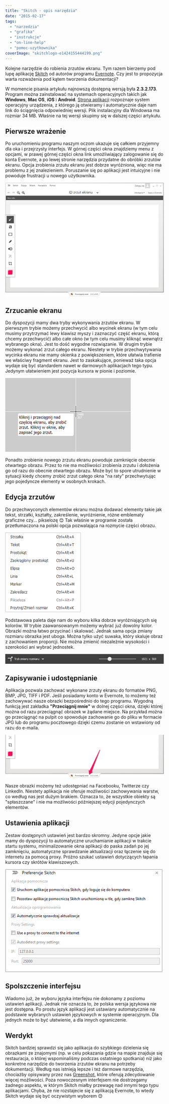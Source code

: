 ```yaml
---
title: "Skitch - opis narzędzia"
date: "2015-02-17"
tags:
  - "narzedzia"
  - "grafika"
  - "instrukcje"
  - "on-line-help"
  - "pomoc-uzytkownika"
coverImage: "skitchlogo-e1424155444199.png"
---
```


Kolejne narzędzie do robienia zrzutów ekranu. Tym razem bierzemy pod lupę
aplikację [Skitch](https://evernote.com/skitch/) od autorów programu
[Evernote](https://evernote.com/). Czy jest to propozycja warta rozważenia pod
kątem tworzenia dokumentacji?

W momencie pisania artykułu najnowszą dostępną wersją była **2.3.2.173**.
Program można zainstalować na systemach operacyjnych takich jak **Windows**,
**Mac OS**, **iOS** i **Android**.
[Strona aplikacji](https://evernote.com/skitch/) rozpoznaje system operacyjny
urządzenia, z którego ją otwieramy i automatycznie daje nam link do ściągnięcia
odpowiedniej wersji. Plik instalacyjny dla Windowsa ma rozmiar 34 MB. Właśnie na
tej wersji skupimy się w dalszej części artykułu.

## Pierwsze wrażenie

Po uruchomieniu programu naszym oczom ukazuje się całkiem przyjemny dla oka i
przejrzysty interfejs. W górnej części okna znajdziemy menu z opcjami, w prawej
górnej części okna link umożliwiający zalogowanie się do konta Evernote, a po
lewej stronie narzędzia przydatne do obróbki zrzutów ekranu. Opcja zrobienia
zrzutu ekranu jest dobrze wyróżniona, więc nie ma problemu z jej znalezieniem.
Poruszanie się po aplikacji jest intuicyjne i nie powoduje frustracji u nowego
użytkownika.

[![skitch1](images/skitch1-1024x731.png)](http://techwriter.pl/wp-content/uploads/2015/02/skitch1.png)

## Zrzucanie ekranu

Do dyspozycji mamy dwa tryby wykonywania zrzutów ekranu. W pierwszym trybie
możemy przechwycić albo wycinek ekranu (w tym celu musimy przytrzymać lewy
klawisz myszy i zaznaczyć część ekranu, którą chcemy przechwycić) albo całe okno
(w tym celu musimy kliknąć wewnątrz wybranego okna). Jest to dość wygodne
rozwiązanie. W drugim trybie możemy wykonać zrzut całego ekranu. Niestety w
trybie przechwytywania wycinka ekranu nie mamy okienka z powiększeniem, które
ułatwia trafienie we właściwy fragment ekranu. Jest to zaskakujące, ponieważ
taka opcja wydaje się być standardem nawet w darmowych aplikacjach tego typu.
Jedynym ułatwieniem jest pozycja kursora w pionie i poziomie.

[![skitch2](images/skitch2.png)](http://techwriter.pl/wp-content/uploads/2015/02/skitch2.png)

Ponadto zrobienie nowego zrzutu ekranu powoduje zamknięcie obecnie otwartego
obrazu. Przez to nie ma możliwości zrobienia zrzutu i dołożenia go od razu do
obecnie otwartego obrazu. Może być to spore utrudnienie w sytuacji kiedy chcemy
zrobić zrzut całego okna "na raty" przechwytując jego pojedyncze elementy w
osobnych krokach.

## Edycja zrzutów

Do przechwyconych elementów ekranu można dodawać elementy takie jak tekst,
strzałki, kształty, zakreślenie, wyróżnienie, różne emblematy graficzne czy...
pikselozę 😊 Tak właśnie w programie została przetłumaczona na polski opcja
pozwalająca na rozmycie części obrazu.

[![skitch3](images/skitch3.png)](http://techwriter.pl/wp-content/uploads/2015/02/skitch3.png)

Podstawowa paleta daje nam do wyboru kilka dobrze wyróżniających się kolorów. W
trybie zaawansowanym możemy wybrać już dowolny kolor. Obrazki można łatwo
przycinać i skalować. Jednak sama opcja zmiany rozmiaru obrazka jest uboga.
Można tylko użyć suwaka, który skaluje obraz z zachowaniem proporcji. Nie można
zmienić niezależnie wysokości i szerokości ani wybrać jednostek.

[![skitch4](images/skitch4.png)](http://techwriter.pl/wp-content/uploads/2015/02/skitch4.png)

## Zapisywanie i udostępnianie

Aplikacja pozwala zachować wykonane zrzuty ekranu do formatów PNG, BMP, JPG,
TIFF i PDF. Jeśli posiadamy konto w Evernote, to możemy też zachowywać nasze
obrazki bezpośrednio do tego programu. Wygodną funkcją jest zakładka
**"Przeciągnij mnie"** w dolnej części okna, dzięki której można od razu
przeciągnąć obrazek w żądane miejsce. Na przykład można go przeciągnąć na pulpit
co spowoduje zachowanie go do pliku w formacie JPG lub do programu pocztowego
dzięki czemu zostanie on wstawiony od razu do e-maila.

[![skitch55](images/skitch55-1024x276.png)](http://techwriter.pl/wp-content/uploads/2015/02/skitch55.png)

Nasze obrazki możemy też udostępniać na Facebooku, Twitterze czy LinkedIn.
Niestety aplikacja nie oferuje możliwości zachowywania warstw, co według nas
jest dużym brakiem. Oznacza to, że wszystkie obiekty są "spłaszczane" i nie ma
możliwości późniejszej edycji pojedynczych elementów.

## Ustawienia aplikacji

Zestaw dostępnych ustawień jest bardzo skromny. Jedyne opcje jakie mamy do
dyspozycji to automatyczne uruchamianie aplikacji w trakcie startu systemu,
minimalizowanie okna aplikacji do paska zadań po jej zamknięciu, automatyczne
sprawdzanie aktualizacji oraz łączenie się do internetu za pomocą proxy. Próżno
szukać ustawień dotyczących łapania kursora czy skrótów klawiszowych.

[![skitch6](images/skitch6.png)](http://techwriter.pl/wp-content/uploads/2015/02/skitch6.png)

## Spolszczenie interfejsu

Wiadomo już, że wyboru języka interfejsu nie dokonamy z poziomu ustawień
aplikacji. Jednak nie oznacza to, że polska wersja językowa nie jest dostępna.
Po prostu język aplikacji jest ustawiany automatycznie na podstawie wybranych
ustawień językowych w systemie operacyjnym. Dla jednych może to być ułatwienie,
a dla innych ograniczenie.

## Werdykt

Skitch bardziej sprawdzi się jako aplikacja do szybkiego dzielenia się obrazkami
ze znajomymi (np. w celu pokazania gdzie na mapie znajduje się restauracja, o
której wspominaliśmy podczas ostatniego spotkania) niż jako konkretne narzędzie
do tworzenia zrzutów ekranu na potrzeby dokumentacji. Według nas istnieją lepsze
i też darmowe narzędzia, chociażby opisywany przez nas
[Greenshot](http://techwriter.pl/zrzucanie-ekranu-opis-narzedzi/), które oferują
zdecydowanie więcej możliwości. Poza nowoczesnym interfejsem nie dostrzegamy
żadnego aspektu, w którym Skitch miałby przewagę nad innymi tego typu
aplikacjami. Chyba, że nie rozstajecie się z aplikacją Evernote, to wtedy Skitch
wydaje się być oczywistym wyborem 😊
